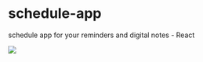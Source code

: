 # schedule-app

schedule app for your reminders and digital notes - React


![](https://raw.githubusercontent.com/vemian/schedule-app/gh-pages/src/schedule.webp)

